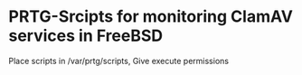 # PRTG-Srcipts for monitoring ClamAV services in FreeBSD
Place scripts in /var/prtg/scripts, 
Give execute permissions
